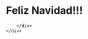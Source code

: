 <!DOCTYPE html>
<html lang="en">
<head>
    <meta charset="UTF-8">
    <meta http-equiv="X-UA-Compatible" content="IE=edge">
    <meta name="viewport" content="width=device-width, initial-scale=1.0">
    <title>Arbol de navidad</title>
    <link rel="stylesheet" href="style.css">
</head>
<body>
    <h1>Feliz Navidad!!!</h1>
    <div class="tree">
        <div class="star">
           
        </div>
    </div>
</body>
</html>
